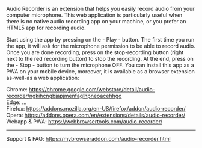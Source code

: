 Audio Recorder is an extension that helps you easily record audio from your computer microphone. This web application is particularly useful when there is no native audio recording app on your machine, or you prefer an HTML5 app for recording audio.

Start using the app by pressing on the - Play - button. The first time you run the app, it will ask for the microphone permission to be able to record audio. Once you are done recording, press on the stop-recording button (right next to the red recording button) to stop the recording. At the end, press on the - Stop - button to turn the microphone OFF. You can install this app as a PWA on your mobile device, moreover, it is available as a browser extension as-well-as a web application:

Chrome: https://chrome.google.com/webstore/detail/audio-recorder/ngkihcngbjapjmenfaglhpneoacehhgo    
Edge: ...    
Firefox: https://addons.mozilla.org/en-US/firefox/addon/audio-recorder/    
Opera: https://addons.opera.com/en/extensions/details/audio-recorder/    
Webapp & PWA: https://webbrowsertools.com/audio-recorder/  

--------------------------------------------------------------

Support & FAQ: https://mybrowseraddon.com/audio-recorder.html  
